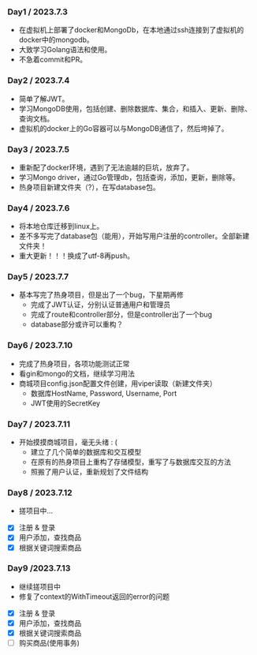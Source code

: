 ### Day1 / 2023.7.3
+ 在虚拟机上部署了docker和MongoDb，在本地通过ssh连接到了虚拟机的docker中的mongodb。
+ 大致学习Golang语法和使用。
+ 不急着commit和PR。

### Day2 / 2023.7.4
+ 简单了解JWT。
+ 学习MongoDB使用，包括创建、删除数据库、集合，和插入、更新、删除、查询文档。
+ 虚拟机的docker上的Go容器可以与MongoDB通信了，然后垮掉了。

### Day3 / 2023.7.5
+ 重新配了docker环境，遇到了无法逾越的巨坑，放弃了。
+ 学习Mongo driver，通过Go管理db，包括查询，添加，更新，删除等。
+ 热身项目新建文件夹（?），在写database包。

### Day4 / 2023.7.6
+ 将本地仓库迁移到linux上。
+ 差不多写完了database包（能用），开始写用户注册的controller。全部新建文件夹！
+ 重大更新！！！换成了utf-8再push。

### Day5 / 2023.7.7
+ 基本写完了热身项目，但是出了一个bug，下星期再修
    - 完成了JWT认证，分别认证普通用户和管理员
    - 完成了route和controller部分，但是controller出了一个bug
    - database部分或许可以重构？

### Day6 / 2023.7.10
+ 完成了热身项目，各项功能测试正常
+ 看gin和mongo的文档，继续学习用法
+ 商城项目config.json配置文件创建，用viper读取（新建文件夹）
    - 数据库HostName, Password, Username, Port
    - JWT使用的SecretKey

### Day7 / 2023.7.11
+ 开始摸摸商城项目，毫无头绪 : (
    - 建立了几个简单的数据库和交互模型
    - 在原有的热身项目上重构了存储模型，重写了与数据库交互的方法
    - 照搬了用户认证，重新规划了文件结构

### Day8 / 2023.7.12
+ 搓项目中...

- [x] 注册 & 登录
- [x] 用户添加，查找商品
- [x] 根据关键词搜索商品

### Day9 /2023.7.13
+ 继续搓项目中
+ 修复了context的WithTimeout返回的error的问题

- [x] 注册 & 登录
- [x] 用户添加，查找商品
- [x] 根据关键词搜索商品
- [ ] 购买商品(使用事务)  